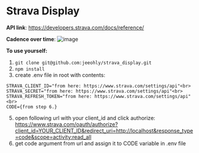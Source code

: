 # Strava Display

**API link**: https://developers.strava.com/docs/reference/<br>

**Cadence over time**: 
![image](https://user-images.githubusercontent.com/29128251/196976383-9c6e8561-7f57-4bc6-a4cb-80dd0124fe51.png)

**To use yourself:**
1. `git clone git@github.com:jeeohly/strava_display.git`
2. `npm install`
3. create .env file in root with contents:<br>
```
STRAVA_CLIENT_ID="from here: https://www.strava.com/settings/api"<br>
STRAVA_SECRET="from here: https://www.strava.com/settings/api"<br>
STRAVA_REFRESH_TOKEN="from here: https://www.strava.com/settings/api"<br>
CODE={from step 6.}
```
5. open following url with your client_id and click authorize:<br>
https://www.strava.com/oauth/authorize?client_id=YOUR_CLIENT_ID&redirect_uri=http://localhost&response_type=code&scope=activity:read_all
6. get code argument from url and assign it to CODE variable in .env file 



